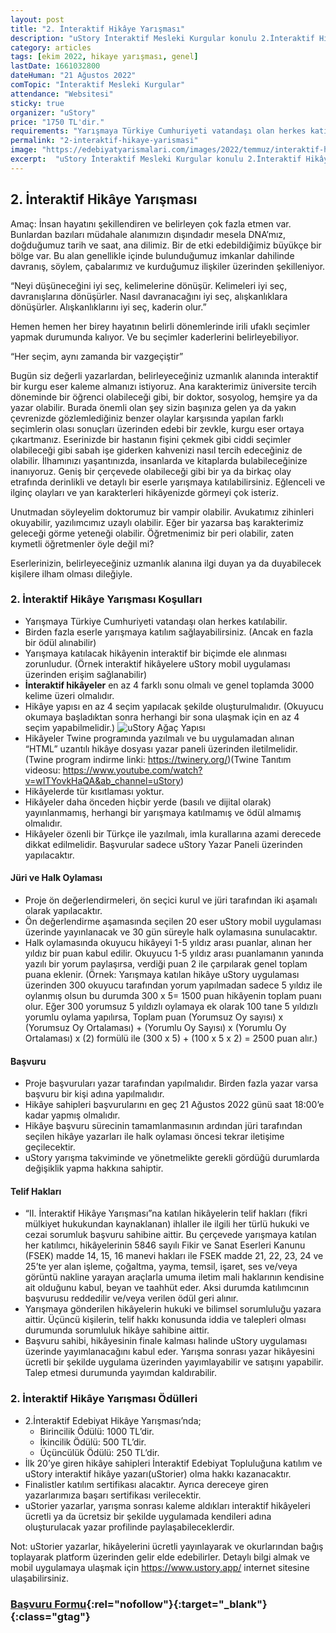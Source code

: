 ```yaml
---
layout: post
title: "2. İnteraktif Hikâye Yarışması"
description: "uStory İnteraktif Mesleki Kurgular konulu 2.İnteraktif Hikâye Yarışması düzenliyor."
category: articles
tags: [ekim 2022, hikaye yarışması, genel]
lastDate: 1661032800
dateHuman: "21 Ağustos 2022"
comTopic: "İnteraktif Mesleki Kurgular"
attendance: "Websitesi"
sticky: true
organizer: "uStory"
price: "1750 TL'dir."
requirements: "Yarışmaya Türkiye Cumhuriyeti vatandaşı olan herkes katılabilir."
permalink: "2-interaktif-hikaye-yarismasi"
image: "https://edebiyatyarismalari.com/images/2022/temmuz/interaktif-hikaye-yarismalari.jpg"
excerpt:  "uStory İnteraktif Mesleki Kurgular konulu 2.İnteraktif Hikâye Yarışması düzenliyor."
---
```


## 2. İnteraktif Hikâye Yarışması
Amaç: İnsan hayatını şekillendiren ve belirleyen çok fazla etmen var. Bunlardan bazıları müdahale alanımızın dışındadır mesela DNA’mız, doğduğumuz tarih ve saat, ana dilimiz. Bir de etki edebildiğimiz büyükçe bir bölge var. Bu alan genellikle içinde bulunduğumuz imkanlar dahilinde davranış, söylem, çabalarımız ve kurduğumuz ilişkiler üzerinden şekilleniyor.  

“Neyi düşüneceğini iyi seç, kelimelerine dönüşür. Kelimeleri iyi seç, davranışlarına dönüşürler. Nasıl davranacağını iyi seç, alışkanlıklara dönüşürler. Alışkanlıklarını iyi seç, kaderin olur.”  

Hemen hemen her birey hayatının belirli dönemlerinde irili ufaklı seçimler yapmak durumunda kalıyor. Ve bu seçimler kaderlerini belirleyebiliyor.  

“Her seçim, aynı zamanda bir vazgeçiştir”  

Bugün siz değerli yazarlardan, belirleyeceğiniz uzmanlık alanında interaktif bir kurgu eser kaleme almanızı istiyoruz. Ana karakterimiz üniversite tercih döneminde bir öğrenci olabileceği gibi, bir doktor, sosyolog, hemşire ya da yazar olabilir. Burada önemli olan şey sizin başınıza gelen ya da yakın çevrenizde gözlemlediğiniz benzer olaylar karşısında yapılan farklı seçimlerin olası sonuçları üzerinden edebi bir zevkle, kurgu eser ortaya çıkartmanız. Eserinizde bir hastanın fişini çekmek gibi ciddi seçimler olabileceği gibi sabah işe giderken kahvenizi nasıl tercih edeceğiniz de olabilir. İlhamınızı yaşantınızda, insanlarda ve kitaplarda bulabileceğinize inanıyoruz. Geniş bir çerçevede olabileceği gibi bir ya da birkaç olay etrafında derinlikli ve detaylı bir eserle yarışmaya katılabilirsiniz. Eğlenceli ve ilginç olayları ve yan karakterleri hikâyenizde görmeyi çok isteriz.  

Unutmadan söyleyelim doktorumuz bir vampir olabilir. Avukatımız zihinleri okuyabilir, yazılımcımız uzaylı olabilir. Eğer bir yazarsa baş karakterimiz geleceği görme yeteneği olabilir. Öğretmenimiz bir peri olabilir, zaten kıymetli öğretmenler öyle değil mi?  

Eserlerinizin, belirleyeceğiniz uzmanlık alanına ilgi duyan ya da duyabilecek kişilere ilham olması dileğiyle.  

### 2. İnteraktif Hikâye Yarışması Koşulları
- Yarışmaya Türkiye Cumhuriyeti vatandaşı olan herkes katılabilir.
- Birden fazla eserle yarışmaya katılım sağlayabilirsiniz. (Ancak en fazla bir ödül alınabilir)
- Yarışmaya katılacak hikâyenin interaktif bir biçimde ele alınması zorunludur. (Örnek interaktif hikâyelere uStory mobil uygulaması üzerinden erişim sağlanabilir) 
- **İnteraktif hikâyeler** en az 4 farklı sonu olmalı ve genel toplamda 3000 kelime üzeri olmalıdır.
- Hikâye yapısı en az 4 seçim yapılacak şekilde oluşturulmalıdır. (Okuyucu okumaya başladıktan sonra herhangi bir sona ulaşmak için en az 4 seçim yapabilmelidir.)
![uStory Ağaç Yapısı](https://edebiyatyarismalari.com/images/2022/temmuz/ustory-agac-yapisi.jpeg)
- Hikâyeler Twine programında yazılmalı ve bu uygulamadan alınan “HTML” uzantılı hikâye dosyası yazar paneli üzerinden iletilmelidir. (Twine program indirme linki: https://twinery.org/)(Twine Tanıtım videosu: https://www.youtube.com/watch?v=wITYovkHaQA&ab_channel=uStory)
- Hikâyelerde tür kısıtlaması yoktur.
- Hikâyeler daha önceden hiçbir yerde (basılı ve dijital olarak) yayınlanmamış, herhangi bir yarışmaya katılmamış ve ödül almamış olmalıdır.
- Hikâyeler özenli bir Türkçe ile yazılmalı, imla kurallarına azami derecede dikkat edilmelidir. Başvurular sadece uStory Yazar Paneli üzerinden yapılacaktır.

#### Jüri ve Halk Oylaması
- Proje ön değerlendirmeleri, ön seçici kurul ve jüri tarafından iki aşamalı olarak yapılacaktır. 
- Ön değerlendirme aşamasında seçilen 20 eser uStory mobil uygulaması üzerinde yayınlanacak ve 30 gün süreyle halk oylamasına sunulacaktır. 
- Halk oylamasında okuyucu hikâyeyi 1-5 yıldız arası puanlar, alınan her yıldız bir puan kabul edilir. Okuyucu 1-5 yıldız arası puanlamanın yanında yazılı bir yorum paylaşırsa, verdiği puan 2 ile çarpılarak genel toplam puana eklenir. (Örnek: Yarışmaya katılan hikâye uStory uygulaması üzerinden 300 okuyucu tarafından yorum yapılmadan sadece 5 yıldız ile oylanmış olsun bu durumda 300 x 5= 1500 puan hikâyenin toplam puanı olur. Eğer 300 yorumsuz 5 yıldızlı oylamaya ek olarak 100 tane 5 yıldızlı yorumlu oylama yapılırsa, Toplam puan (Yorumsuz Oy sayısı) x (Yorumsuz Oy Ortalaması) + (Yorumlu Oy Sayısı) x (Yorumlu Oy Ortalaması) x (2) formülü ile (300 x 5) + (100 x 5 x 2) = 2500 puan alır.)

#### Başvuru
- Proje başvuruları yazar tarafından yapılmalıdır. Birden fazla yazar varsa başvuru bir kişi adına yapılmalıdır. 
- Hikâye sahipleri başvurularını en geç 21 Ağustos 2022 günü saat 18:00’e kadar yapmış olmalıdır.
- Hikâye başvuru sürecinin tamamlanmasının ardından jüri tarafından seçilen hikâye yazarları ile halk oylaması öncesi tekrar iletişime geçilecektir. 
- uStory yarışma takviminde ve yönetmelikte gerekli gördüğü durumlarda değişiklik yapma hakkına sahiptir.

#### Telif Hakları
- “II. İnteraktif Hikâye Yarışması”na katılan hikâyelerin telif hakları (fikri mülkiyet hukukundan kaynaklanan) ihlaller ile ilgili her türlü hukuki ve cezai sorumluk başvuru sahibine aittir. Bu çerçevede yarışmaya katılan her katılımcı, hikâyelerinin 5846 sayılı Fikir ve Sanat Eserleri Kanunu (FSEK) madde 14, 15, 16 manevi hakları ile FSEK madde 21, 22, 23, 24 ve 25’te yer alan işleme, çoğaltma, yayma, temsil, işaret, ses ve/veya görüntü nakline yarayan araçlarla umuma iletim mali haklarının kendisine ait olduğunu kabul, beyan ve taahhüt eder. Aksi durumda katılımcının başvurusu reddedilir ve/veya verilen ödül geri alınır.
- Yarışmaya gönderilen hikâyelerin hukuki ve bilimsel sorumluluğu yazara aittir. Üçüncü kişilerin, telif hakkı konusunda iddia ve talepleri olması durumunda sorumluluk hikâye sahibine aittir.
- Başvuru sahibi, hikâyesinin finale kalması halinde uStory uygulaması üzerinde yayımlanacağını kabul eder. Yarışma sonrası yazar hikâyesini ücretli bir şekilde uygulama üzerinden yayımlayabilir ve satışını yapabilir. Talep etmesi durumunda yayımdan kaldırabilir.

### 2. İnteraktif Hikâye Yarışması Ödülleri
- 2.İnteraktif Edebiyat Hikâye Yarışması’nda; 
    - Birincilik Ödülü: 1000 TL’dir. 
    - İkincilik Ödülü: 500 TL’dir. 
    - Üçüncülük Ödülü: 250 TL’dir.
- İlk 20’ye giren hikâye sahipleri İnteraktif Edebiyat Topluluğuna katılım ve uStory interaktif hikâye yazarı(uStorier) olma hakkı kazanacaktır. 
- Finalistler katılım sertifikası alacaktır. Ayrıca dereceye giren yazarlarımıza başarı sertifikası verilecektir.
- uStorier yazarlar, yarışma sonrası kaleme aldıkları interaktif hikâyeleri ücretli ya da ücretsiz bir şekilde uygulamada kendileri adına oluşturulacak yazar profilinde paylaşabileceklerdir.  

Not: uStorier yazarlar, hikâyelerini ücretli yayınlayarak ve okurlarından bağış toplayarak platform üzerinden gelir elde edebilirler.
Detaylı bilgi almak ve mobil uygulamaya ulaşmak için https://www.ustory.app/ internet sitesine ulaşabilirsiniz.

### [Başvuru Formu](https://ustorier.ustory.app?ref=edebiyatyarismalari.com){:rel="nofollow"}{:target="_blank"}{:class="gtag"}
